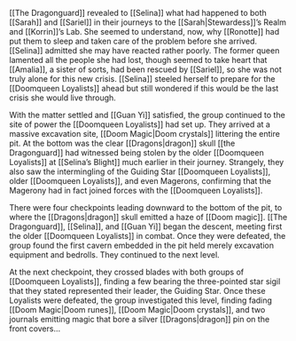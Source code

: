 [[The Dragonguard]] revealed to [[Selina]] what had happened to both [[Sarah]] and [[Sariel]] in their journeys to the [[Sarah|Stewardess]]’s Realm and [[Korrin]]’s Lab. She seemed to understand, now, why [[Ronotte]] had put them to sleep and taken care of the problem before she arrived. [[Selina]] admitted she may have reacted rather poorly. The former queen lamented all the people she had lost, though seemed to take heart that [[Amalia]], a sister of sorts, had been rescued by [[Sariel]], so she was not truly alone for this new crisis. [[Selina]] steeled herself to prepare for the [[Doomqueen Loyalists]] ahead but still wondered if this would be the last crisis she would live through. 

With the matter settled and [[Guan Yi]] satisfied, the group continued to the site of power the [[Doomqueen Loyalists]] had set up. They arrived at a massive excavation site, [[Doom Magic|Doom crystals]] littering the entire pit. At the bottom was the clear [[Dragons|dragon]] skull [[the Dragonguard]] had witnessed being stolen by the older [[Doomqueen Loyalists]] at [[Selina’s Blight]] much earlier in their journey. Strangely, they also saw the intermingling of the Guiding Star [[Doomqueen Loyalists]], older [[Doomqueen Loyalists]], and even Magerons, confirming that the Magerony had in fact joined forces with the [[Doomqueen Loyalists]]. 

There were four checkpoints leading downward to the bottom of the pit, to where the [[Dragons|dragon]] skull emitted a haze of [[Doom magic]]. [[The Dragonguard]], [[Selina]], and [[Guan Yi]] began the descent, meeting first the older [[Doomqueen Loyalists]] in combat. Once they were defeated, the group found the first cavern embedded in the pit held merely excavation equipment and bedrolls. They continued to the next level.

At the next checkpoint, they crossed blades with both groups of [[Doomqueen Loyalists]], finding a few bearing the three-pointed star sigil that they stated represented their leader, the Guiding Star. Once these Loyalists were defeated, the group investigated this level, finding fading [[Doom Magic|Doom runes]], [[Doom Magic|Doom crystals]], and two journals emitting magic that bore a silver [[Dragons|dragon]] pin on the front covers… 